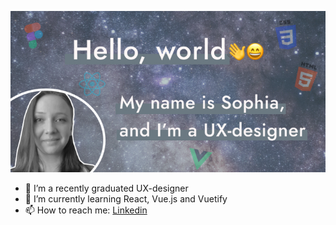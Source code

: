 ![Cover image](https://raw.githubusercontent.com/SophiaSaks/SophiaSaks/main/CoverImage.jpg)

- 🔭 I’m a recently graduated UX-designer 
- 🌱 I’m currently learning React, Vue.js and Vuetify
- 📫 How to reach me: [Linkedin](www.linkedin.com/in/sophia-saks)



